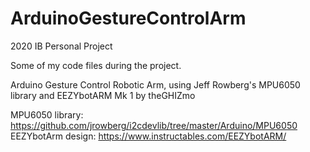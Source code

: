 # ArduinoGestureControlArm
2020 IB Personal Project

Some of my code files during the project.

Arduino Gesture Control Robotic Arm, using Jeff Rowberg's MPU6050 library and EEZYbotARM Mk 1 by theGHIZmo

MPU6050 library: https://github.com/jrowberg/i2cdevlib/tree/master/Arduino/MPU6050 \
EEZYbotArm design: https://www.instructables.com/EEZYbotARM/ 

